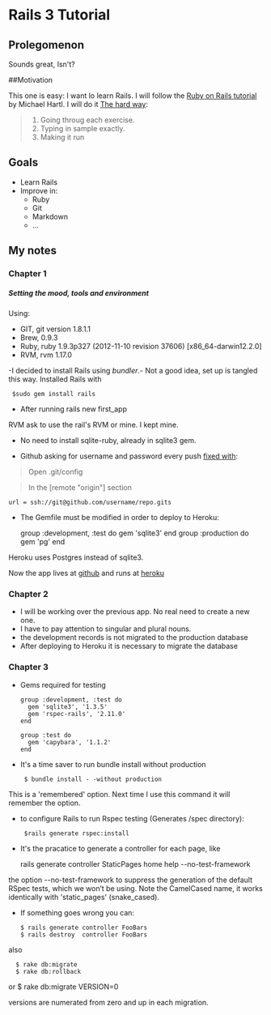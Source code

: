 # Rails 3 Tutorial

## Prolegomenon
Sounds great, Isn't?

##Motivation

This one is easy: I want lo learn Rails.
I will follow the [Ruby on Rails tutorial](http://ruby.railstutorial.org/ruby-on-rails-tutorial-book#top) by Michael Hartl.
I will do it [The hard way](http://ruby.learncodethehardway.org/book/intro.html):
>1. Going throug each exercise.
>2. Typing in sample exactly.
>3. Making it run

## Goals

- Learn Rails
- Improve in:
    -  Ruby
    -  Git
    -  Markdown
    -  …

## My notes

### Chapter 1

##### Setting the mood, tools and environment

Using:

- GIT, git version 1.8.1.1
- Brew, 0.9.3
- Ruby, ruby 1.9.3p327 (2012-11-10 revision 37606) [x86_64-darwin12.2.0]
- RVM, rvm 1.17.0 

-I decided to install Rails using *bundler*.-
Not a good idea, set up is tangled this way.
Installed Rails with 

     $sudo gem install rails


- After running 
    rails new first_app

RVM ask to use the rail's RVM or mine. I kept mine.

- No need to install sqlite-ruby, already in sqlite3 gem.

- Github asking for username and password every push [fixed with](http://stackoverflow.com/questions/7773181/git-keeps-prompting-me-for-password):

>Open .git/config 

>In the [remote "origin"] section
 
    url = ssh://git@github.com/username/repo.gits

- The Gemfile must be modified in order to deploy to Heroku:

    group :development, :test do
      gem 'sqlite3'
    end
    group :production do
     gem 'pg'
    end

Heroku uses Postgres instead of sqlite3.

Now the app lives at [github](https://github.com/rogeliozarate/r3t-firstapp) and runs at [heroku](vhgfckml.herokuapp.com)

### Chapter 2

- I will be working over the previous app. No real need to create a new one.
- I have to pay attention to singular and plural nouns.
- the development records is not migrated to the production database
- After deploying to Heroku it is necessary to migrate the database

### Chapter 3

- Gems required for testing

      group :development, :test do
        gem 'sqlite3', '1.3.5'
        gem 'rspec-rails', '2.11.0'
      end

      group :test do
        gem 'capybara', '1.1.2'
      end

- It's a time saver to run bundle install without production

       $ bundle install - -without production

This is a 'remembered' option. Next time I use this command it will remember the option.

- to configure Rails to run Rspec testing (Generates /spec directory):

       $rails generate rspec:install

- It's the pracatice to generate a controller for each page, like

    rails generate controller StaticPages home help --no-test-framework

the option --no-test-framework to suppress the generation of the default RSpec tests, which we won’t be using.
Note the CamelCased name, it works identically with 'static_pages' (snake_cased).

- If something goes wrong you can:

      $ rails generate controller FooBars 
      $ rails destroy  controller FooBars 

also

      $ rake db:migrate
      $ rake db:rollback
or
      $ rake db:migrate VERSION=0

versions are numerated from zero and up in each migration.


